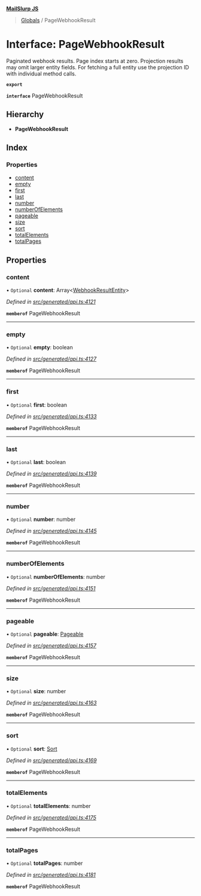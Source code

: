 **[MailSlurp JS](../README.md)**

> [Globals](../README.md) / PageWebhookResult

# Interface: PageWebhookResult

Paginated webhook results. Page index starts at zero. Projection results may omit larger entity fields. For fetching a full entity use the projection ID with individual method calls.

**`export`** 

**`interface`** PageWebhookResult

## Hierarchy

* **PageWebhookResult**

## Index

### Properties

* [content](pagewebhookresult.md#content)
* [empty](pagewebhookresult.md#empty)
* [first](pagewebhookresult.md#first)
* [last](pagewebhookresult.md#last)
* [number](pagewebhookresult.md#number)
* [numberOfElements](pagewebhookresult.md#numberofelements)
* [pageable](pagewebhookresult.md#pageable)
* [size](pagewebhookresult.md#size)
* [sort](pagewebhookresult.md#sort)
* [totalElements](pagewebhookresult.md#totalelements)
* [totalPages](pagewebhookresult.md#totalpages)

## Properties

### content

• `Optional` **content**: Array\<[WebhookResultEntity](../modules/webhookresultentity.md)>

*Defined in [src/generated/api.ts:4121](https://github.com/mailslurp/mailslurp-client/blob/5a4fc29/src/generated/api.ts#L4121)*

**`memberof`** PageWebhookResult

___

### empty

• `Optional` **empty**: boolean

*Defined in [src/generated/api.ts:4127](https://github.com/mailslurp/mailslurp-client/blob/5a4fc29/src/generated/api.ts#L4127)*

**`memberof`** PageWebhookResult

___

### first

• `Optional` **first**: boolean

*Defined in [src/generated/api.ts:4133](https://github.com/mailslurp/mailslurp-client/blob/5a4fc29/src/generated/api.ts#L4133)*

**`memberof`** PageWebhookResult

___

### last

• `Optional` **last**: boolean

*Defined in [src/generated/api.ts:4139](https://github.com/mailslurp/mailslurp-client/blob/5a4fc29/src/generated/api.ts#L4139)*

**`memberof`** PageWebhookResult

___

### number

• `Optional` **number**: number

*Defined in [src/generated/api.ts:4145](https://github.com/mailslurp/mailslurp-client/blob/5a4fc29/src/generated/api.ts#L4145)*

**`memberof`** PageWebhookResult

___

### numberOfElements

• `Optional` **numberOfElements**: number

*Defined in [src/generated/api.ts:4151](https://github.com/mailslurp/mailslurp-client/blob/5a4fc29/src/generated/api.ts#L4151)*

**`memberof`** PageWebhookResult

___

### pageable

• `Optional` **pageable**: [Pageable](pageable.md)

*Defined in [src/generated/api.ts:4157](https://github.com/mailslurp/mailslurp-client/blob/5a4fc29/src/generated/api.ts#L4157)*

**`memberof`** PageWebhookResult

___

### size

• `Optional` **size**: number

*Defined in [src/generated/api.ts:4163](https://github.com/mailslurp/mailslurp-client/blob/5a4fc29/src/generated/api.ts#L4163)*

**`memberof`** PageWebhookResult

___

### sort

• `Optional` **sort**: [Sort](sort.md)

*Defined in [src/generated/api.ts:4169](https://github.com/mailslurp/mailslurp-client/blob/5a4fc29/src/generated/api.ts#L4169)*

**`memberof`** PageWebhookResult

___

### totalElements

• `Optional` **totalElements**: number

*Defined in [src/generated/api.ts:4175](https://github.com/mailslurp/mailslurp-client/blob/5a4fc29/src/generated/api.ts#L4175)*

**`memberof`** PageWebhookResult

___

### totalPages

• `Optional` **totalPages**: number

*Defined in [src/generated/api.ts:4181](https://github.com/mailslurp/mailslurp-client/blob/5a4fc29/src/generated/api.ts#L4181)*

**`memberof`** PageWebhookResult

